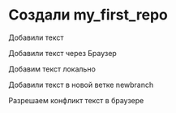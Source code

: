 # Создали my_first_repo

Добавили текст

Добавили текст через Браузер

Добавим текст  локально

Добавили текст в новой ветке newbranch

Разрешаем конфликт текст в браузере
